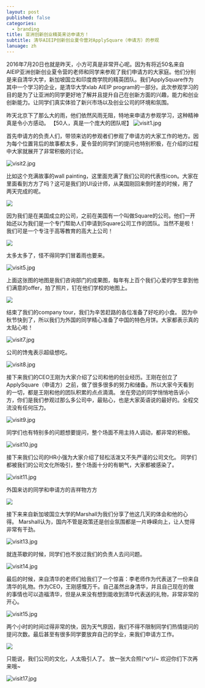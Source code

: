```yaml
---
layout: post
published: false
categories:
  - branding
title: 亚洲创新创业精英来访申请方！
subtitle: 清华AIEIP创新创业夏令营对ApplySquare（申请方）的参观
lanuage: zh
---
```

2016年7月20日也就是昨天，小方可真是非常开心呢。因为有将近50名来自
AIEIP亚洲创新创业夏令营的老师和同学来参观了我们申请方的大家庭。他们分别是来自清华大学，新加坡国立和印度商学院的精英团队。我们ApplySquare作为其中一个学习的企业，是清华大学xlab AIEIP program的一部分。此次参观学习的目的是为了让亚洲的同学更好地了解并且提升自己在创新方面的兴趣，能力和创业创新能力。让同学们真实体验了新兴市场以及创业公司的环境和氛围。

昨天北京下了那么大的雨，他们依然风雨无阻，特地来申请方参观学习，这种精神真是令小方感动。
【50人，真是一个庞大的团队呢】
 ![visit1.jpg]({{site.baseurl}}/image/visit1.jpg)

首先申请方的负责人们，带领来访的参观者们参观了申请方的大家工作的地方。因为每个位置背后的故事都太多，夏令营的同学们的提问也特别积极，在介绍的过程中大家就展开了非常积极的讨论。 

![visit2.jpg]({{site.baseurl}}/image/visit2.jpg)


比如这个充满故事的wall painting，这里面充满了我们公司的代表性icon。大家在里面看到方方了吗？这可是我们的UI设计师，从美国刚回来倒时差的时候，用了两天完成的呢。

![]({{site.baseurl}}/image/visit3.jpg)

 
因为我们是在美国成立的公司，之前在美国有一个叫做Square的公司。他们一开始还以为我们是一个专门帮助人们申请到Square公司工作的团队。当然不是啦！我们可是一个专注于高等教育的高大上公司！
 
![]({{site.baseurl}}/image/visit4.jpg)


太多太多了，怪不得同学们冒着雨也要来。
 
![visit5.jpg]({{site.baseurl}}/image/visit5.jpg)


上面这张图的地图是我们咨询部门的成果图，每年有上百个我们心爱的学生拿到他们满意的offer，拍了照片，钉在他们学校的地图上。

 ![]({{site.baseurl}}/image/visit6.jpg)


结束了我们的company tour，我们为辛苦赶路的各位准备了好吃的小食。
因为中秋节快到了，所以我们为外国的同学精心准备了中国的特色月饼。大家都表示真的太贴心啦！
 
![visit7.jpg]({{site.baseurl}}/image/visit7.jpg)


公司的馋鬼表示超级想吃。
 
![visit8.jpg]({{site.baseurl}}/image/visit8.jpg)


接下来我们的CEO王刚为大家介绍了公司和他的创业经历。王刚在创立了ApplySquare（申请方）之前，做了很多很多的努力和储备。所以大家今天看到的一切，都是王刚和他的团队积累的点点滴滴。
坐在旁边的同学悄悄地告诉小方，你们是我们参观过那么多公司中，最贴心，也是大家英语说的最好的。全程交流没有任何压力。

![visit9.jpg]({{site.baseurl}}/image/visit9.jpg)

 
同学们也有特别多的问题想要提问，整个场面不用主持人调动，都非常的积极。

![visit10.jpg]({{site.baseurl}}/image/visit10.jpg)

 
接下来我们公司的HR小强为大家介绍了轻松活泼又不失严谨的公司文化。
同学们都被我们的公司文化所吸引，整个场面十分的有朝气，大家都被感染了。
 
![visit11.jpg]({{site.baseurl}}/image/visit11.jpg)
 
 
外国来访的同学和申请方的吉祥物方方

![]({{site.baseurl}}/image/visit12.jpg)


接下来来自新加坡国立大学的Marshall为我们分享了他这几天的体会和他的心得。
Marshall认为，国内不管是政策还是创业氛围都是一片峥嵘向上，让人觉得非常有干劲。

![visit13.jpg]({{site.baseurl}}/image/visit13.jpg)

 
就连茶歇的时候，同学们也不放过我们的负责人去问问题。

![visit14.jpg]({{site.baseurl}}/image/visit14.jpg)

 
最后的时候，来自清华的老师们给我们了一个惊喜：李老师作为代表送了一份来自清华的礼物。作为CEO，王刚感慨万千。自己虽然出身清华，并且自己现在的做的事情也可以造福清华，但是从来没有想到能收到清华代表送的礼物，非常非常的开心。

![visit15.jpg]({{site.baseurl}}/image/visit15.jpg)


两个小时的时间过得非常的快，因为天气原因，我们不得不限制同学们热情提问的提问次数。最后甚至有很多同学要放弃自己的学业，来我们申请方工作。

![]({{site.baseurl}}/image/visit16.jpg)

只能说，我们公司的文化，人太吸引人了。
放一张大合照\(^o^)/~ 欢迎你们下次再来哦~


![visit17.jpg]({{site.baseurl}}/image/visit17.jpg)


 

